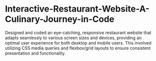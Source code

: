 # Interactive-Restaurant-Website-A-Culinary-Journey-in-Code
 Designed and coded an eye-catching, responsive restaurant website that adapts seamlessly to various screen sizes and devices, providing an optimal user experience for both desktop and mobile users. This involved utilizing CSS media queries and flexbox/grid layouts to ensure consistent presentation and functionality.
